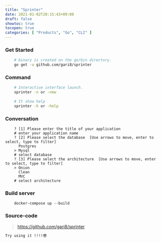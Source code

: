 ```yaml
---
title: "Sprinter"
date: 2021-01-02T20:15:43+09:00
draft: false
showtoc: true
tocopen: true
categories: [ "Products", "Go", "CLI" ]
---
```


### Get Started
```bash
    # binary is created on the go/bin directory.
    go get -u github.com/gari8/sprinter
```

### Command
```bash
    # Interactive interface launch.
    sprinter -n or -new
    
    # It show help
    sprinter -h or -help
```

### Conversation
```shell
    ? [1] Please enter the title of your application
    # enter your application name
    ? [2] Please select the database  [Use arrows to move, enter to select, type to filter]
      Postgres
    > Mysql
    # select database
    ? [3] Please select the architecture  [Use arrows to move, enter to select, type to filter]
    > Onion
      Clean
      MVC
    # select architecture
```

### Build server 
```shell
    docker-compose up --build
```

### Source-code

> https://github.com/gari8/sprinter


`Try using it !!!!😎`